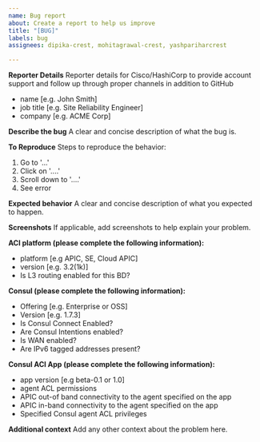 ```yaml
---
name: Bug report
about: Create a report to help us improve
title: "[BUG]"
labels: bug
assignees: dipika-crest, mohitagrawal-crest, yashpariharcrest

---
```


**Reporter Details**
Reporter details for Cisco/HashiCorp to provide account support and follow up through proper channels in addition to GitHub
 - name [e.g. John Smith]
 - job title [e.g. Site Reliability Engineer]
 - company [e.g. ACME Corp]

**Describe the bug**
A clear and concise description of what the bug is.

**To Reproduce**
Steps to reproduce the behavior:
1. Go to '...'
2. Click on '....'
3. Scroll down to '....'
4. See error

**Expected behavior**
A clear and concise description of what you expected to happen.

**Screenshots**
If applicable, add screenshots to help explain your problem.

**ACI platform (please complete the following information):**
 - platform [e.g APIC, SE, Cloud APIC]
 - version [e.g. 3.2(1k)]
 - Is L3 routing enabled for this BD?


**Consul  (please complete the following information):**
 - Offering [e.g. Enterprise or OSS]
 - Version [e.g. 1.7.3]
 - Is Consul Connect Enabled?
 - Are Consul Intentions enabled?
 - Is WAN enabled?
 - Are IPv6 tagged addresses present?

**Consul ACI App (please complete the following information):**
 - app version [e.g beta-0.1 or 1.0]
 - agent ACL permissions
 - APIC out-of band connectivity to the agent specified on the app
 - APIC in-band connectivity to the agent specified on the app
 - Specified Consul agent ACL privileges

**Additional context**
Add any other context about the problem here.
